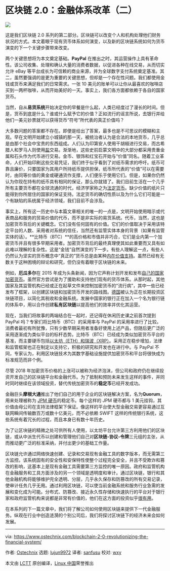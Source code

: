 [#]: collector: (lujun9972)
[#]: translator: (sanfusu)
[#]: reviewer: (wxy)
[#]: publisher: (wxy)
[#]: url: (https://linux.cn/article-10668-1.html)
[#]: subject: (Blockchain 2.0: Revolutionizing The Financial System [Part 2])
[#]: via: (https://www.ostechnix.com/blockchain-2-0-revolutionizing-the-financial-system/)
[#]: author: (Ostechnix https://www.ostechnix.com/author/editor/)

区块链 2.0：金融体系改革（二）
======

![](https://www.ostechnix.com/wp-content/uploads/2019/03/evolution-of-money-720x340.png)

这是我们区块链 2.0 系列的第二部分。区块链可以改变个人和机构处理他们财务状况的方式。本文着眼于现有货币体系如何演变，以及新的区块链系统如何为货币演变的下一个关键步骤带来改变。

两个关键思想将为本文奠定基础。**PayPal** 在推出之时，其运营操作上具有革命性。该公司收集、处理和确认大量的消费者数据，以促进各种在线交易，从而切实允许 eBay 等平台成长为可信赖的商业来源，并为全球数字支付系统奠定基准。其二，虽然要强调的是更为重要的关键思想，但却是一个存在性问题。我们都使用金钱或货币来满足我们的日常需求。一张 10 美元的账单可以让你从最喜欢的咖啡店买到一两杯咖啡，从而开始美好的一天。事实上，我们各方面都依赖于各自的国家货币。

当然，自从**易货系统**开始决定你的早餐是什么起，人类已经度过了漫长的时间。但是，货币到底是什么？谁或什么赋予它的价值？正如流行的谣言所说，去银行并给他们一美元钞票就可以获得货币“符号”所代表的真正价值吗？

大多数问题的答案都不存在。即便是给出了答案，最多也是不可思议的模糊和主观。早在文明开始建立小城镇的那一天，被统治者认为是合法的本地货币，几乎总是由那个社会中宝贵的东西组成。人们认为印第安人使用干胡椒进行交易，而古希腊人和罗马人则使用[盐][1]交易。渐渐地，这些史前启蒙文明中的大部分都采用贵重金属和石头作为代​​币进行交易。金币、银饰和红宝石开始与“价值”同名。随着工业革命，人们开始印刷这些交易凭证，我们终于似乎看到了对纸币需求的呼吁。纸币可靠且廉价，只要国家为其用户所持纸币提供担保，纸币所代表的“价值”可以在需要时，由同等价值的黄金或硬通货作支撑，人们便乐于使用它们。但是，如果你仍然认为你现在持有的纸币具有相同的保证，那么你就错了。我们目前生活在一个几乎所有主要货币都在全球流通的时代，经济学家称之为[法定货币][2]。缺少价值的纸片只能得到你所居住的国家的保证支持。法定货币的确切性质以及为什么它们可能是一个有缺陷的系统属于经济领域，我们目前不会涉及。

事实上，所有这一历史中与本篇文章相关的唯一的一点是，文明开始使用暗示或代表商品和服务的贸易价值的代币，而不是非实际的易货系统。代币，当然，这也是加密货币背后的关键概念。它们没有任何固有的价值。它们的价值取决于采用该特定平台的人数、采用者对系统的信任，当然还有监管实体本身的背景（如果有监管实体的话）。**比特币（BTC）**的高价格和市值并非巧合，它们是业内第一个加密货币并且有很多早期采用者。加密货币背后的最终真理使其如此重要而又具有如此难以理解的复杂性。这是“金钱”自然演变的下一步。有些人理解这一点，有些人仍然认为坚实的货币概念中“真正的”货币总是由某种[内在价值支持][3]。虽然已经有无数关于这种困境的辩论和研究，但仍没有着眼于区块链的未来。

例如，**厄瓜多尔**在 2015 年成为头条新闻，因为它声称计划开发和发布[自己的国家加密货币][4]。虽然官方尝试是为了援助和支持他们现有的货币体系。从那时起，其他国家及其监管机构已经或正在起草文件来控制加密货币的“流行病”，其中一些已经发布了框架，以创建区块链和加密货币开发的路线图。[德国][5]被认为正在长期投资区块链项目，以简化其税收和金融系统。发展中国家的银行正在加入一个名为银行链的体系中，用以合作创建**私有区块链**以提高他们的效率并优化其运营。

现在，当我们将故事的两端结合在一起时，还记得在休闲历史课之前首次提到 PayPal 吗？专家们将比特币（BTC）的采用率与 PayPal 的采用率进行了比较。消费者最初有所犹豫，只有少数早期采用者准备好使用上述产品，但随后更广泛的采用逐渐成为类似平台的标杆态势。比特币（BTC）已经成为类似加密货币平台的基准，而主要硬币包括[以太坊（ETH）和瑞波（XRP）][6]。采用正在稳步增加，法律和监管框架也正在制定以支持它，积极的研究和开发也在进行中。与 PayPal 不同，专家认为，利用区块链技术为其数字基础设施提供加密货币和平台将很快成为标准规范而非个例。

尽管 2018 年加密货币价格的上涨可以被称为经济泡沫，但公司和政府仍在继续投资开发自己的区块链平台和金融代币。为了抵制和预防未来发生这样的事件，并同时同时继续在该领域投资，替代传统加密货币的**稳定币**已经开发成功。

金融巨头**摩根大通**推出了他们自己的用于企业的区块链解决方案，名为**Quorum**，用来处理被称为 [JPM 硬币][7]的稳定币。每个这样的 JPM 硬币都与 1 美元挂钩，其价值由母公司在支持法律框架下保证。像这样的平台使大型金融交易更容易通过互联网瞬间传输数百万或数十亿美元，而不必依赖 SWIFT 这样的传统银行系统，这些系统有着冗长的过程，而且本身已有数十年历史。

为了让区块链的精微之处可供所有人使用，以太坊平台允许第三方利用他们的区块链，或从中派生代币以创建和管理他们自己对**区块链-协议-令牌**三元组的主张，从而推动更广泛的标准采纳，并付出更少的基础工作量。

区块链允许通过网络快速创建、记录和交易现有金融工具的数字版本，而无需第三方监控。该系统固有的安全性和安保特性使整个过程完全安全，并且不受欺诈和篡改的影响，这基本上是现有金融工具需要第三方监控的唯一原因。政府和监管机构在金融服务和工具方面涉及的另一个领域是透明度和审计。通过区块链，银行和其他金融机构将能够维护完全透明、分层，几乎永久保存和防篡改的所有交易记录，使审计任务几乎无用。通过利用区块链，可以使当前金融系统和服务行业急需的发展和变化成为可能。分布式、防篡改、接近永久性存储和快速执行的平台对于银行家和政府监管机构来说都是非常有价值的，他们在这方面的投资似乎[很有用][8]。

在本系列的下一篇文章中，我们将了解公司如何使用区块链来提供下一代金融服务。纵观在行业中创造涟漪的个别公司后，我们将探讨区块链下的经济未来会如何发展。

----------------------------------------------------------------------------

via: https://www.ostechnix.com/blockchain-2-0-revolutionizing-the-financial-system/

作者: [Ostechnix][a]
选题: [lujun9972][b]
译者: [sanfusu](https://github.com/sanfusu)
校对: [wxy](https://github.com/wxy)

本文由 [LCTT](https://github.com/LCTT/TranslateProject) 原创编译，[Linux 中国](https://linux.cn/)荣誉推出

[a]: https://www.ostechnix.com/author/editor/
[b]: https://github.com/lujun9972
[1]: https://www.seasalt.com/history-of-salt
[2]: https://www.investopedia.com/terms/f/fiatmoney.asp
[3]: https://bitcoin.org/en/faq#who-created-bitcoin
[4]: https://99bitcoins.com/official-ecuador-cryptocurrency/
[5]: https://cointelegraph.com/news/german-government-to-introduce-blockchain-strategy-in-mid-2019
[6]: https://coinmarketcap.com/currencies/bitcoin/
[7]: https://www.jpmorgan.com/global/news/digital-coin-payments
[8]: https://www.pwc.com/jg/en/media-release/global-fintech-survey-2017.html
